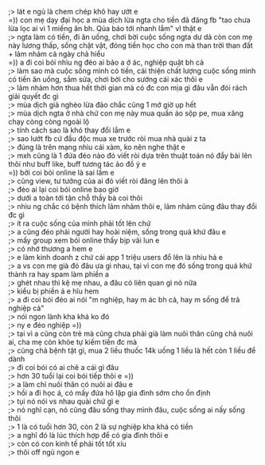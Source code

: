 ;> lát e ngủ là chem chép khô hay ướt e<br>
=)) con mẹ dạy đại học a mùa dịch lừa ngta cho tiền đã đăng fb "tao chưa lừa lọc ai vì 1 miếng ăn bh. Qủa báo tới nhanh lắm" vl thật e<br>
;> ngta làm có tiền, đi ăn uống, chơi bời cuộc sống ngta dư dả còn con mẹ này lương thấp, sống chật vật, đóng tiền học cho con mà than trời than đất + lảm nhảm cả ngày chả hiểu<br>
=)) a đi coi bói nhìu ng đéo ai bảo a ở ác, nghiệp quật bh cả<br>
;> làm sao mà cuộc sống mình có tiền, cải thiện chất lượng cuộc sống mình có tiền ăn uống, sắm sửa, chơi bời cho sướng cái xác thôi e<br>
;> lảm nhảm hơn thua hết thời gian mà có đc con mịa gì đâu vẫn đói rách giải quyết đc gì<br>
;> mùa dịch giả nghèo lừa đảo chắc cũng 1 mớ giờ ụp hết<br>
;> mùa dịch ngta ở nhà chứ con mẹ này mua quần áo sộp pe, mua xăng chạy còng còng ngoài lộ<br>
;> tính cách sao là khó thay đổi lắm e<br>
;> sao lướt fb cứ đầu độc mua xe trước ròi mua nhà quài z ta<br>
;> đúng là trên mạng nhìu cái xàm, ko nên nghe thật e<br>
;> mxh cũng là 1 đứa đéo nào đó viết ròi dựa trên thuật toán nó đẩy bài lên thôi như buff like, buff tương tác ảo đồ ý e<br>
=)) bởi coi bói online là sai lầm e<br>
;> cũng view, tư tưởng của ai đó viết ròi đăng lên thôi à<br>
;> đéo ai lại coi bói online bao giờ<br>
;> dưới a toàn tới tận chỗ thầy bà coi thôi<br>
;> nhìu ng chắc có bệnh thích lảm nhảm thôi e, lảm nhảm cũng đâu thay đổi đc gì<br>
;> ít ra cuộc sống của mình phải tốt lên chứ<br>
;> a cũng đéo phải người hay hoài niệm, sống trong quá khứ đâu e<br>
;> mấy group xem bói online thấy bịp vãi lun e<br>
;> có nhớ thương a hem e<br>
;> e làm kinh doanh z chứ cái app 1 triệu users đổ lên là nhìu hả e<br>
;> a vs con mẹ già đó đâu ưa gì nhau, tại vì con mẹ đó sống trong quá khứ thành ra hay spam làm phiền a<br>
;> ghét nhau thì kệ mẹ nhau, a đâu có liên quan gì nó nữa<br>
;> kiểu bị phiền á e hĩu hem<br>
;> a đi coi bói đéo ai nói "m nghiệp, hay m ác bh cả, hay m sống để trả nghiệp cả"<br>
;> nói ngon lành kha khá ko đó<br>
;> ny e đéo nghiệp =))<br>
;> tại vì a cũng còn trẻ mà cũng chưa phải già làm nuôi thân cũng chả nuôi ai, cha mẹ còn khỏe tự kiếm tiền đc mà<br>
;> cũng chả bệnh tật gì, mua 2 liều thuốc 14k uống 1 liều là hết còn 1 liều để dành<br>
;> đi coi bói có ai chê a cái gì đâu<br>
;> hơn 30 tuổi lại coi bói tiếp thôi e =))<br>
;> a làm chỉ nuôi thân có nuôi ai đâu e<br>
;> hồi a đi học á, có mấy đứa hô lập gia đình sớm cho ổn định<br>
;> tụi nó nói vs nhau quài chứ gì e<br>
;> nó nghĩ cạn, nó cũng đâu sống thay mình đâu, cuộc sống ai nấy sống thôi<br>
;> 1 là có tuổi hơn 30, còn 2 là sự nghiệp kha khá có tiền<br>
;> a nghĩ đó là lúc thích hợp để có gia đình thôi e<br>
;> còn có con kinh tế phải tốt tốt xíu<br>
;> thôi off ngủ ngon e
